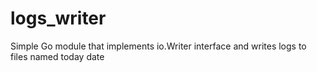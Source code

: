 # logs_writer
Simple Go module that implements io.Writer interface and writes logs to files named today date
